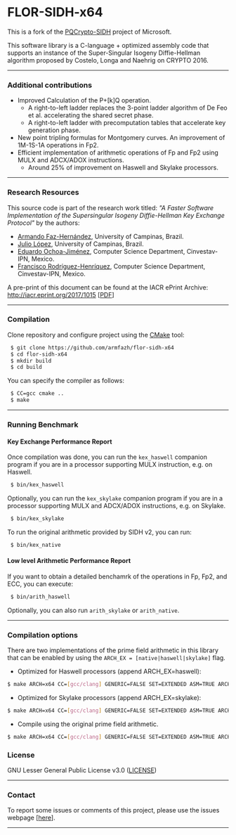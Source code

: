 # FLOR-SIDH-x64

This is a fork of the [PQCrypto-SIDH](https://github.com/Microsoft/PQCrypto-SIDH) project of Microsoft.

This software library is a C-language + optimized assembly code that supports an instance of the Super-Singular Isogeny Diffie-Hellman algorithm proposed by Costelo, Longa and Naehrig on CRYPTO 2016.


----

### Additional contributions
 * Improved Calculation of the P+[k]Q operation. 
    * A right-to-left ladder replaces the 3-point ladder algorithm of De Feo et al. accelerating the shared secret phase.
    * A right-to-left ladder with precomputation tables that accelerate key generation phase.
 * New point tripling formulas for Montgomery curves. An improvement of 1M-1S-1A operations in Fp2. 
 * Efficient implementation of arithmetic operations of Fp and Fp2 using MULX and ADCX/ADOX instructions.
    * Around 25% of improvement on Haswell and Skylake processors. 

---

### Research Resources

This source code is part of the research work titled: 
*"A Faster Software Implementation of the Supersingular Isogeny Diffie-Hellman Key Exchange Protocol"*
by the authors:
 * [Armando Faz-Hernández](http://www.ic.unicamp.br/~armfazh), University of Campinas, Brazil.
 * [Julio López](http://www.ic.unicamp.br/pessoas/docentes/jlopez), University of Campinas, Brazil.
 * [Eduardo Ochoa-Jiménez](https://twitter.com/_Eduardo_Ochoa), Computer Science Department, Cinvestav-IPN, Mexico.
 * [Francisco Rodríguez-Henríquez](http://delta.cs.cinvestav.mx/~francisco/), Computer Science Department, Cinvestav-IPN, Mexico.


A pre-print of this document can be found at the IACR ePrint Archive: http://iacr.eprint.org/2017/1015 [[PDF](https://eprint.iacr.org/2017/1015)]
 

---

### Compilation
Clone repository and configure project using the [CMake](https://cmake.org/) tool:

```sh
 $ git clone https://github.com/armfazh/flor-sidh-x64
 $ cd flor-sidh-x64
 $ mkdir build
 $ cd build
```
You can specify the compiler as follows:
```sh
 $ CC=gcc cmake ..
 $ make
```

----

### Running Benchmark

#### Key Exchange Performance Report
Once compilation was done, you can run the ```kex_haswell``` companion program if you are in a processor supporting MULX instruction, e.g. on Haswell.
```sh
 $ bin/kex_haswell
```

Optionally, you can run the ```kex_skylake``` companion program if you are in a processor supporting MULX and ADCX/ADOX instructions, e.g. on Skylake.
```sh
 $ bin/kex_skylake
```

To run the original arithmetic provided by SIDH v2, you can run:  
```sh
 $ bin/kex_native
```

#### Low level Arithmetic Performance Report
If you want to obtain a detailed benchamrk of the operations in Fp, Fp2, and ECC, you can  execute:  
```sh
 $ bin/arith_haswell
```
Optionally, you can also run ```arith_skylake```  or ```arith_native```. 


----


### Compilation options

There are two implementations of the prime field arithmetic in this library that can be enabled by using the ```ARCH_EX = [native|haswell|skylake]```
flag. 

 * Optimized for Haswell processors (append ARCH_EX=haswell):

```sh
$ make ARCH=x64 CC=[gcc/clang] GENERIC=FALSE SET=EXTENDED ASM=TRUE ARCH_EX=haswell
```

 * Optimized for Skylake processors (append ARCH_EX=skylake):

```sh
$ make ARCH=x64 CC=[gcc/clang] GENERIC=FALSE SET=EXTENDED ASM=TRUE ARCH_EX=skylake
```

 * Compile using the original prime field arithmetic.

```sh
$ make ARCH=x64 CC=[gcc/clang] GENERIC=FALSE SET=EXTENDED ASM=TRUE ARCH_EX=native
```


### License 
GNU Lesser General Public License v3.0 ([LICENSE](https://www.gnu.org/licenses/lgpl-3.0.txt))

----

### Contact 

To report some issues or comments of this project, please use the issues webpage [[here](https://github.com/armfazh/flor-sidh-x64/issues)]. 

----



